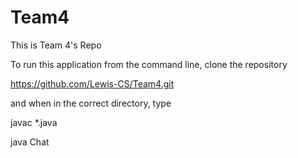# Team4
This is Team 4's Repo

To run this application from the command line, clone the repository 

https://github.com/Lewis-CS/Team4.git

and when in the correct directory, type

javac *.java

java Chat

